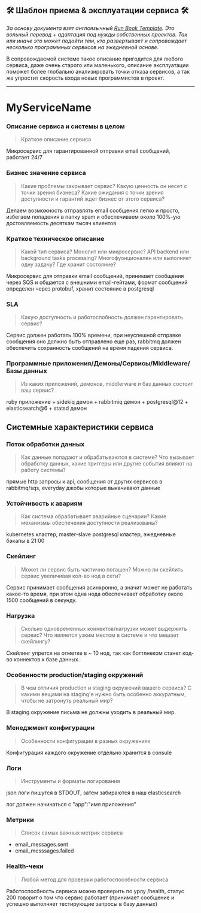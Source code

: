 ## 🛠 Шаблон приема & эксплуатации сервиса 🛠

_За основу документа взят англоязычный [Run Book Template](https://github.com/pechorin/run-book-template). Это вольный перевод + адаптация под нужды собственных проектов. Так или иначе это может подойти тем, кто развертывает и сопровождает несколько программных сервисов на эжедневной основе._

В сопровождаемой системе такое описание пригодится для любого сервиса, даже очень старого или маленького, описание эксплуатации поможет более глобально анализировать точки отказа сервисов, а так же упростит скорость входа новых программистов в проект.

-----

# MyServiceName

### Описание сервиса и системы в целом

> Краткое описание сервиса

Микросервис для гарантированной отправки email сообщений, работает 24/7

### Бизнес значение сервиса

> Какие проблемы закрывает сервис? Какую ценность он несет с точки зрения бизнеса? Какие ожидания с точки зрения доступности и гарантий ждет бизнес от этого сервиса?

Делаем возможность отправлять email сообщения легко и просто, избегаем попадения в папку spam и обеспечиваем около 100%-ую достовляемость десяткам тысяч клиентов

### Краткое техническое описание

> Какой тип сервиса? Монолит или микросервис? API backend или background tasks processing? Многофуонционален или выполняет одну задачу? Где хранит состояние?

Микросервис для отправки email сообщений, принимает сообщения через SQS и общается с внешними email-гейтами, формат сообщений определен через protobuf, хранит состояние в postgresql

### SLA

> Какую доступность и работоспобность должен гарантировать сервис?

Сервис должен работать 100% времени, при неуспешной отправке сообщения оно должно быть отправлено еще раз, rabbitmq должен обеспечить сохранность сообщений на время падения сервиса.

### Программные приложения/Демоны/Сервисы/Middleware/Базы данных

> Из каких приложений, демонов, middlerware и баз данных состоит ваш сервис?

ruby приложение + sidekiq демон + rabbitmiq демон + postgresql@12 + elasticsearch@6 + statsd демон

## Системные характеристики сервиса

### Поток обработки данных

> Как данные попадают и обрабатываются в cистеме? Что вызывает обработку данных, какие триггеры или другие события влияют на работу системы?

прямые http запросы к api, сообщения от других сервисов в rabbitmq/sqs, everyday джобы которые выкачивают данные

### Устойчивость к авариям

> Как система обрабатывает аварийные сценарии? Какие механизмы обеспечения доступности реализованы?

kubernetes кластер, master-slave postgresql кластер, эжедневные бэкапы в 21:00

### Скейлинг

> Может ли сервис быть частично погашен? Можно ли скейлить сервис увеличивая кол-во нод в сети?

Сервис принимает сообщения асинхронно, а значит может не работать какое-то время, при этом одна нода обеспечивает обработку около 1500 сообщений в секунду.

### Нагрузка

> Сколько одновременных коннектов/нагрузки может выдержить сервис? Что является узким местом в системе и что мешает скейлингу?

Скейлинг упрется на отметке в ~ 10 нод, так как боттлнеком станет код-во коннектов к базе данных.


### Особенности production/staging окружений

> В чем отличия production и staging окружений вашего сервиса? С какими вещами на staging'е нужно быть особенно аккуратным, чтобы не затронуть реальный мир?

В staging окружение письма не должны уходить в реальный мир.

### Менеджмент конфигурации

> Особенности конфигурации в разных окружениях

Конфигурация каждого окружение отдельно хранится в consule

### Логи

> Инструменты и форматы логирования

json логи пишутся в STDOUT, затем забираются в наш elasticsearch

лог должен начинаться с "app":"имя приложения"

### Метрики

> Список самых важных метрик сервиса

- email_messages.sent
- email_messsages.failed


### Health-чеки

> Любой метод для проверки работоспособности сервиса

Работоспосбность сервиса можно проверить по урлу /health, статус 200 говорит о том что сервис работает (принимает сообщение и успешно выполняет тестирующие запросы в базу данных)
